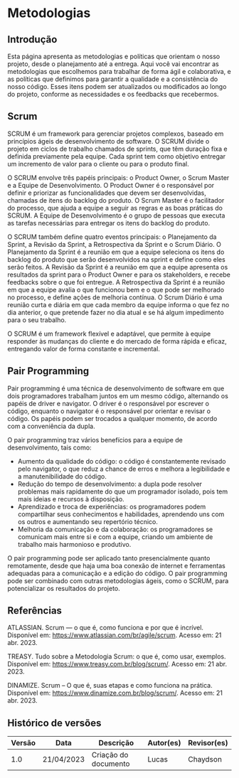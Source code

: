 # Metodologias

## Introdução
Esta página apresenta as metodologias e políticas que orientam o nosso projeto, desde o planejamento até a entrega. Aqui você vai encontrar as metodologias que escolhemos para trabalhar de forma ágil e colaborativa, e as políticas que definimos para garantir a qualidade e a consistência do nosso código. Esses itens podem ser atualizados ou modificados ao longo do projeto, conforme as necessidades e os feedbacks que recebermos.

## Scrum

SCRUM é um framework para gerenciar projetos complexos, baseado em princípios ágeis de desenvolvimento de software. O SCRUM divide o projeto em ciclos de trabalho chamados de sprints, que têm duração fixa e definida previamente pela equipe. Cada sprint tem como objetivo entregar um incremento de valor para o cliente ou para o produto final.

O SCRUM envolve três papéis principais: o Product Owner, o Scrum Master e a Equipe de Desenvolvimento. O Product Owner é o responsável por definir e priorizar as funcionalidades que devem ser desenvolvidas, chamadas de itens do backlog do produto. O Scrum Master é o facilitador do processo, que ajuda a equipe a seguir as regras e as boas práticas do SCRUM. A Equipe de Desenvolvimento é o grupo de pessoas que executa as tarefas necessárias para entregar os itens do backlog do produto.

O SCRUM também define quatro eventos principais: o Planejamento da Sprint, a Revisão da Sprint, a Retrospectiva da Sprint e o Scrum Diário. O Planejamento da Sprint é a reunião em que a equipe seleciona os itens do backlog do produto que serão desenvolvidos na sprint e define como eles serão feitos. A Revisão da Sprint é a reunião em que a equipe apresenta os resultados da sprint para o Product Owner e para os stakeholders, e recebe feedbacks sobre o que foi entregue. A Retrospectiva da Sprint é a reunião em que a equipe avalia o que funcionou bem e o que pode ser melhorado no processo, e define ações de melhoria contínua. O Scrum Diário é uma reunião curta e diária em que cada membro da equipe informa o que fez no dia anterior, o que pretende fazer no dia atual e se há algum impedimento para o seu trabalho.

O SCRUM é um framework flexível e adaptável, que permite à equipe responder às mudanças do cliente e do mercado de forma rápida e eficaz, entregando valor de forma constante e incremental.

## Pair Programming

Pair programming é uma técnica de desenvolvimento de software em que dois programadores trabalham juntos em um mesmo código, alternando os papéis de driver e navigator. O driver é o responsável por escrever o código, enquanto o navigator é o responsável por orientar e revisar o código. Os papéis podem ser trocados a qualquer momento, de acordo com a conveniência da dupla.

O pair programming traz vários benefícios para a equipe de desenvolvimento, tais como:

- Aumento da qualidade do código: o código é constantemente revisado pelo navigator, o que reduz a chance de erros e melhora a legibilidade e a manutenibilidade do código.
- Redução do tempo de desenvolvimento: a dupla pode resolver problemas mais rapidamente do que um programador isolado, pois tem mais ideias e recursos à disposição.
- Aprendizado e troca de experiências: os programadores podem compartilhar seus conhecimentos e habilidades, aprendendo uns com os outros e aumentando seu repertório técnico.
- Melhoria da comunicação e da colaboração: os programadores se comunicam mais entre si e com a equipe, criando um ambiente de trabalho mais harmonioso e produtivo.

O pair programming pode ser aplicado tanto presencialmente quanto remotamente, desde que haja uma boa conexão de internet e ferramentas adequadas para a comunicação e a edição do código. O pair programming pode ser combinado com outras metodologias ágeis, como o SCRUM, para potencializar os resultados do projeto.

## Referências

ATLASSIAN. Scrum — o que é, como funciona e por que é incrível. Disponível em: <https://www.atlassian.com/br/agile/scrum>. Acesso em: 21 abr. 2023.

TREASY. Tudo sobre a Metodologia Scrum: o que é, como usar, exemplos. Disponível em: <https://www.treasy.com.br/blog/scrum/>. Acesso em: 21 abr. 2023.

DINAMIZE. Scrum – O que é, suas etapas e como funciona na prática. Disponível em: <https://www.dinamize.com.br/blog/scrum/>. Acesso em: 21 abr. 2023.

## Histórico de versões

| Versão | Data       | Descrição                            | Autor(es) | Revisor(es)    |
| ------- | ---------- | -------------------------------------- | --------- | -------------- |
| 1.0     | 21/04/2023 | Criação do documento            | Lucas  | Chaydson            |